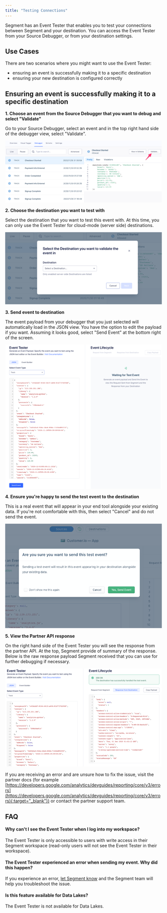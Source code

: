 ```yaml
---
title: "Testing Connections"
---
```



Segment has an Event Tester that enables you to test your connections between Segment and your destination. You can access the Event Tester from your Source Debugger, or from your destination settings.   

## Use Cases

There are two scenarios where you might want to use the Event Tester:

*   ensuring an event is successfully making it to a specific destination
*   ensuring your new destination is configured correctly


## Ensuring an event is successfully making it to a specific destination

**1. Choose an event from the Source Debugger that you want to debug and select "Validate"**

Go to your Source Debugger, select an event and in the top right hand side of the debugger view, select "Validate".

![Screenshot of the Debugger tab, with a Checkout Started event selected and an error pointing to the Validate button.](images/event-tester_GgyOswJA.png)

**2. Choose the destination you want to test with**

Select the destination that you want to test this event with. At this time, you can only use the Event Tester for cloud-mode (server side) destinations.

![A screenshot of the destination selection pop up modal](images/event-tester_2JfoKddf.png)

**3. Send event to destination**

The event payload from your debugger that you just selected will automatically load in the JSON view. You have the option to edit the payload if you want. Assuming it looks good, select "Send Event" at the bottom right of the screen. 

![A screenshot of the Event Tester, with a track event selected](images/event-tester_J7TEDYvY.png)

**4. Ensure you're happy to send the test event to the destination**

This is a real event that will appear in your end tool alongside your existing data. If you're not comfortable with this, then select "Cancel" and do not send the event. 

![Screenshot of the popup that appears when you click the Send test event button.](/guides/images/asset_Yxw1DJqb.png)

**5. View the Partner API response**

On the right hand side of the Event Tester you will see the response from the partner API. At the top, Segment provide of summary of the response. Below is the raw response payload Segment received that you can use for further debugging if necessary. 

![A screenshot of the Event Tester with a successful response from the destination](images/event-tester_il6mvexS.png)

If you are receiving an error and are unsure how to fix the issue, visit the partner docs (for example [https://developers.google.com/analytics/devguides/reporting/core/v3/errors](https://developers.google.com/analytics/devguides/reporting/core/v3/errors){:target="_blank”}) or contact the partner support team. 

## FAQ

#### Why can't I see the Event Tester when I log into my workspace?

The Event Tester is only accessible to users with write access in their Segment workspace (read-only users will not see the Event Tester in their workspace). 

#### The Event Tester experienced an error when sending my event. Why did this happen?

If you experience an error, [let Segment know](mailto:friends@segment.com) and the Segment team will help you troubleshoot the issue.

#### Is this feature available for Data Lakes?

The Event Tester is not available for Data Lakes.
